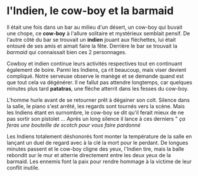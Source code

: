 # l'Indien, le cow-boy et la barmaid

Il était une fois dans un bar au milieu d'un désert, un cow-boy qui buvait une chope, ce **cow-boy** à l'allure solitaire et mystérieux semblait pensif. De l'autre côté du bar se trouvait un **indien** jouant aux fléchettes, lui était entouré de ses amis et aimait faire la fête. Derrière le bar se trouvait la *barmaid* qui connaissait bien ces 2 personnages.

Cowboy et indien continue leurs activités respectives tout en continuant également de boire. Parmi les Indiens, ça rit beaucoup, mais viser devient compliqué. Notre serveuse observe le manège et se demande quand est que tout cela va dégénérer. Il ne fallut pas attendre longtemps, car quelques minutes plus tard **patatras**, une flèche atterrit dans les fesses du cow-boy.

L'homme hurle avant de se retourner prêt à dégainer son colt.
Silence dans la salle, le piano s'est arrêté, les regards sont tournés vers la scène.
Mais les Indiens étant en surnombre, le cow-boy se dit qu'il ferait mieux de ne pas sortir son pistolet ... Après un long silence il lance à ces derniers " *ça feras une bouteille de scotch pour vous faire pardonné*

Les Indiens totalement déshonorés font monter la température de la salle en lançant un duel de regard avec à la clé la mort pour le perdant. De longues minutes passent et le cow-boy cligne des yeux, l'Indien tire, mais la balle rebondit sur le mur et atterrie directement entre les deux yeux de la barmaid. Les ennemis font la paix pour rendre hommage à la victime de leur conflit inutile.